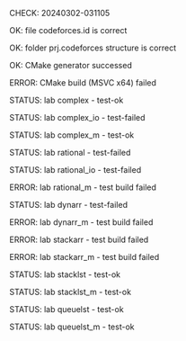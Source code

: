 CHECK: 20240302-031105
OK: file codeforces.id is correct
OK: folder prj.codeforces structure is correct
OK: CMake generator successed
ERROR: CMake build (MSVC x64) failed
STATUS: lab complex - test-ok
STATUS: lab complex_io - test-failed
STATUS: lab complex_m - test-ok
STATUS: lab rational - test-failed
STATUS: lab rational_io - test-failed
ERROR: lab rational_m - test build failed
STATUS: lab dynarr - test-failed
ERROR: lab dynarr_m - test build failed
ERROR: lab stackarr - test build failed
ERROR: lab stackarr_m - test build failed
STATUS: lab stacklst - test-ok
STATUS: lab stacklst_m - test-ok
STATUS: lab queuelst - test-ok
STATUS: lab queuelst_m - test-ok
